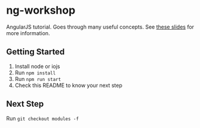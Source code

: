 # ng-workshop

AngularJS tutorial. Goes through many useful concepts. See
[these slides](https://slides.com/kentcdodds/intro-to-angularjs) for more information.

## Getting Started

1. Install node or iojs
2. Run `npm install`
3. Run `npm run start`
4. Check this README to know your next step

## Next Step

Run `git checkout modules -f`
